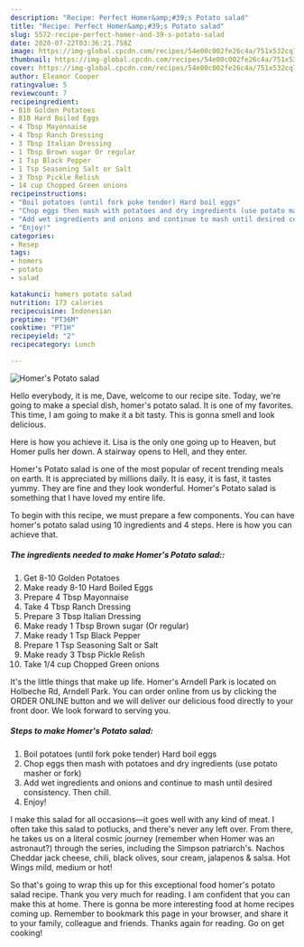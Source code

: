```yaml
---
description: "Recipe: Perfect Homer&amp;#39;s Potato salad"
title: "Recipe: Perfect Homer&amp;#39;s Potato salad"
slug: 5572-recipe-perfect-homer-and-39-s-potato-salad
date: 2020-07-22T03:36:21.758Z
image: https://img-global.cpcdn.com/recipes/54e00c002fe26c4a/751x532cq70/homers-potato-salad-recipe-main-photo.jpg
thumbnail: https://img-global.cpcdn.com/recipes/54e00c002fe26c4a/751x532cq70/homers-potato-salad-recipe-main-photo.jpg
cover: https://img-global.cpcdn.com/recipes/54e00c002fe26c4a/751x532cq70/homers-potato-salad-recipe-main-photo.jpg
author: Eleanor Cooper
ratingvalue: 5
reviewcount: 7
recipeingredient:
- 810 Golden Potatoes
- 810 Hard Boiled Eggs
- 4 Tbsp Mayonnaise
- 4 Tbsp Ranch Dressing
- 3 Tbsp Italian Dressing
- 1 Tbsp Brown sugar Or regular
- 1 Tsp Black Pepper
- 1 Tsp Seasoning Salt or Salt
- 3 Tbsp Pickle Relish
- 14 cup Chopped Green onions
recipeinstructions:
- "Boil potatoes (until fork poke tender) Hard boil eggs"
- "Chop eggs then mash with potatoes and dry ingredients (use potato masher or fork)"
- "Add wet ingredients and onions and continue to mash until desired consistency. Then chill."
- "Enjoy!"
categories:
- Resep
tags:
- homers
- potato
- salad

katakunci: homers potato salad
nutrition: 173 calories
recipecuisine: Indonesian
preptime: "PT36M"
cooktime: "PT1H"
recipeyield: "2"
recipecategory: Lunch

---
```



![Homer&#39;s Potato salad](https://img-global.cpcdn.com/recipes/54e00c002fe26c4a/751x532cq70/homers-potato-salad-recipe-main-photo.jpg)

Hello everybody, it is me, Dave, welcome to our recipe site. Today, we're going to make a special dish, homer&#39;s potato salad. It is one of my favorites. This time, I am going to make it a bit tasty. This is gonna smell and look delicious.

Here is how you achieve it. Lisa is the only one going up to Heaven, but Homer pulls her down. A stairway opens to Hell, and they enter.

Homer&#39;s Potato salad is one of the most popular of recent trending meals on earth. It is appreciated by millions daily. It is easy, it is fast, it tastes yummy. They are fine and they look wonderful. Homer&#39;s Potato salad is something that I have loved my entire life.


To begin with this recipe, we must prepare a few components. You can have homer&#39;s potato salad using 10 ingredients and 4 steps. Here is how you can achieve that.

##### The ingredients needed to make Homer&#39;s Potato salad::

1. Get 8-10 Golden Potatoes
1. Make ready 8-10 Hard Boiled Eggs
1. Prepare 4 Tbsp Mayonnaise
1. Take 4 Tbsp Ranch Dressing
1. Prepare 3 Tbsp Italian Dressing
1. Make ready 1 Tbsp Brown sugar (Or regular)
1. Make ready 1 Tsp Black Pepper
1. Prepare 1 Tsp Seasoning Salt or Salt
1. Make ready 3 Tbsp Pickle Relish
1. Take 1/4 cup Chopped Green onions


It&#39;s the little things that make up life. Homer&#39;s Arndell Park is located on Holbeche Rd, Arndell Park. You can order online from us by clicking the ORDER ONLINE button and we will deliver our delicious food directly to your front door. We look forward to serving you. 

##### Steps to make Homer&#39;s Potato salad:

1. Boil potatoes (until fork poke tender) Hard boil eggs
1. Chop eggs then mash with potatoes and dry ingredients (use potato masher or fork)
1. Add wet ingredients and onions and continue to mash until desired consistency. Then chill.
1. Enjoy!


I make this salad for all occasions—it goes well with any kind of meat. I often take this salad to potlucks, and there&#39;s never any left over. From there, he takes us on a literal cosmic journey (remember when Homer was an astronaut?) through the series, including the Simpson patriarch&#39;s. Nachos Cheddar jack cheese, chili, black olives, sour cream, jalapenos &amp; salsa. Hot Wings mild, medium or hot! 

So that's going to wrap this up for this exceptional food homer&#39;s potato salad recipe. Thank you very much for reading. I am confident that you can make this at home. There is gonna be more interesting food at home recipes coming up. Remember to bookmark this page in your browser, and share it to your family, colleague and friends. Thanks again for reading. Go on get cooking!
